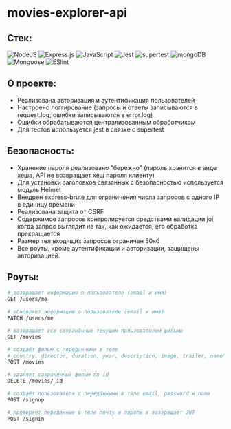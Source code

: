# movies-explorer-api

## Стек:
![NodeJS](https://img.shields.io/badge/node.js-6DA55F?style=for-the-badge&logo=node.js&logoColor=white)
![Express.js](https://img.shields.io/badge/express.js-%23404d59.svg?style=for-the-badge&logo=express&logoColor=%2361DAFB)
![JavaScript](https://img.shields.io/badge/javascript-%23323330.svg?style=for-the-badge&logo=javascript&logoColor=%23F7DF1E)
![Jest](https://img.shields.io/badge/-jest-%23C21325?style=for-the-badge&logo=jest&logoColor=white)
![supertest](https://img.shields.io/badge/-supertest-000000?style=for-the-badge&logo=tistory&logoColor=058a5e)
![mongoDB](https://img.shields.io/badge/mongodb-47A248?style=for-the-badge&logo=mongodb&logoColor=white)
![Mongoose](https://img.shields.io/badge/mongoose-880000?style=for-the-badge&logo=mongoose&logoColor=white)
![ESlint](https://img.shields.io/badge/eslint-4B32C3.svg?style=for-the-badge&logo=eslint&logoColor=white)

## О проекте:
- Реализована авторизация и аутентификация пользователей
- Настроено логгирование (запросы и ответы записываются в request.log, ошибки записываются в error.log)
- Ошибки обрабатываются централизованным обработчиком
- Для тестов используется jest в связке с supertest

## Безопасность:
- Хранение пароля реализовано "бережно" (пароль хранится в виде хеша, API не возвращает хеш пароля клиенту)
- Для установки заголовков связанных с безопасностью используется модуль Helmet
- Внедрен express-brute для ограничения числа запросов с одного IP в единицу времени
- Реализована защита от CSRF
- Содержимое запросов контролируется средствами валидации joi, когда запрос выглядит не так, как ожидается, его обработка прекращается
- Размер тел входящих запросов ограничен 50кб
- Все роуты, кроме аутентификации и авторизации, защищены авторизацией.

## Роуты:

```bash
# возвращает информацию о пользователе (email и имя)
GET /users/me

# обновляет информацию о пользователе (email и имя)
PATCH /users/me

# возвращает все сохранённые текущим пользователем фильмы
GET /movies

# создаёт фильм с переданными в теле
# country, director, duration, year, description, image, trailer, nameRU, nameEN и thumbnail, movieId 
POST /movies

# удаляет сохранённый фильм по id
DELETE /movies/_id

# создаёт пользователя с переданными в теле email, password и name
POST /signup

# проверяет переданные в теле почту и пароль и возвращает JWT
POST /signin 
```
